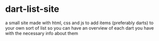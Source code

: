 # dart-list-site
a small site made with html, css and js to add items (preferably darts) to your own sort of list so you can have an overview of each dart you have with the necessary info about them
